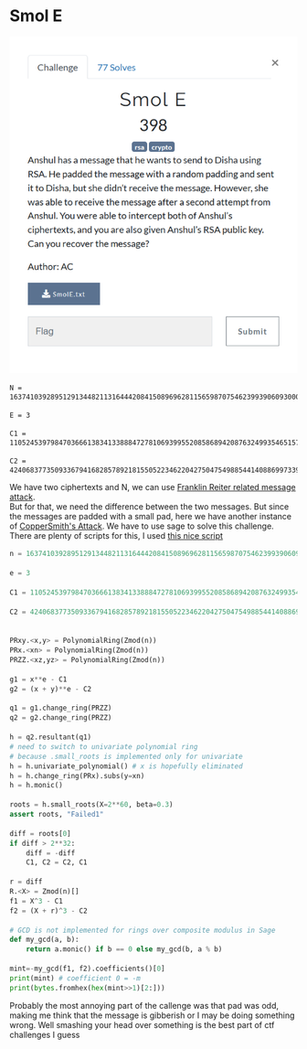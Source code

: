 # Smol E

![](Capture.PNG)

```
N = 163741039289512913448211316444208415089696281156598707546239939060930005300801050041110593445808590019811244791595198691653105173667082682192119631702680644123546329907362913533410257711393278981293987091294252121612050351292239086354120710656815218407878832422193841935690159084860401941224426397820742950923

E = 3

C1 = 110524539798470366613834133888472781069399552085868942087632499354651575111511036068021885688092481936060366815322764760005015342876190750877958695168393505027738910101191528175868547818851667359542590042073677436170569507102025782872063324950368166532649021589734367946954269468844281238141036170008727208883

C2 =
42406837735093367941682857892181550522346220427504754988544140886997339709785380303682471368168102002682892652577294324286913907635616629790484019421641636805493203989143298536257296680179745122126655008200829607192191208919525797616523271426092158734972067387818678258432674493723618035248340048171787246777
```

We have two ciphertexts and N, we can use [Franklin Reiter related message attack](https://crypto.stackexchange.com/questions/30884/help-understanding-basic-franklin-reiter-related-message-attack).  
But for that, we need the difference between the two messages. But since the messages are padded with a small pad, here we have another instance of [CopperSmith's Attack](https://en.wikipedia.org/wiki/Coppersmith%27s_attack). We have to use sage to solve this challenge. There are plenty of scripts for this, I used [this nice script](http://mslc.ctf.su/wp/confidence-ctf-2015-rsa1-crypto-400/)


```python
n = 163741039289512913448211316444208415089696281156598707546239939060930005300801050041110593445808590019811244791595198691653105173667082682192119631702680644123546329907362913533410257711393278981293987091294252121612050351292239086354120710656815218407878832422193841935690159084860401941224426397820742950923

e = 3

C1 = 110524539798470366613834133888472781069399552085868942087632499354651575111511036068021885688092481936060366815322764760005015342876190750877958695168393505027738910101191528175868547818851667359542590042073677436170569507102025782872063324950368166532649021589734367946954269468844281238141036170008727208883

C2 = 42406837735093367941682857892181550522346220427504754988544140886997339709785380303682471368168102002682892652577294324286913907635616629790484019421641636805493203989143298536257296680179745122126655008200829607192191208919525797616523271426092158734972067387818678258432674493723618035248340048171787246777


PRxy.<x,y> = PolynomialRing(Zmod(n))
PRx.<xn> = PolynomialRing(Zmod(n))
PRZZ.<xz,yz> = PolynomialRing(Zmod(n))

g1 = x**e - C1
g2 = (x + y)**e - C2

q1 = g1.change_ring(PRZZ)
q2 = g2.change_ring(PRZZ)

h = q2.resultant(q1)
# need to switch to univariate polynomial ring
# because .small_roots is implemented only for univariate
h = h.univariate_polynomial() # x is hopefully eliminated
h = h.change_ring(PRx).subs(y=xn)
h = h.monic()

roots = h.small_roots(X=2**60, beta=0.3)
assert roots, "Failed1"

diff = roots[0]
if diff > 2**32:
    diff = -diff
    C1, C2 = C2, C1

r = diff
R.<X> = Zmod(n)[]
f1 = X^3 - C1
f2 = (X + r)^3 - C2

# GCD is not implemented for rings over composite modulus in Sage
def my_gcd(a, b):
    return a.monic() if b == 0 else my_gcd(b, a % b)

mint=-my_gcd(f1, f2).coefficients()[0]
print(mint) # coefficient 0 = -m
print(bytes.fromhex(hex(mint>>1)[2:]))
```

Probably the most annoying part of the callenge was that pad was odd, making me think that the message is gibberish or I may be doing something wrong. Well smashing your head over something is the best part of ctf challenges I guess
